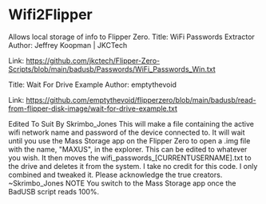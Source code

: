 # Wifi2Flipper
Allows local storage of info to Flipper Zero.
 Title: WiFi Passwords Extractor
 Author: Jeffrey Koopman | JKCTech
 
 Link: https://github.com/jkctech/Flipper-Zero-Scripts/blob/main/badusb/Passwords/WiFi_Passwords_Win.txt

 Title: Wait For Drive Example
 Author: emptythevoid
 
 Link: https://github.com/emptythevoid/flipperzero/blob/main/badusb/read-from-flipper-disk-image/wait-for-drive-example.txt

 Edited To Suit By Skrimbo_Jones
 This will make a file containing the active wifi network name and password of the device connected to. It will wait until you use the Mass Storage app on the 
 Flipper Zero to open a .img file with the name, "MAXUS", in the explorer. This can be edited to whatever you wish. 
 It then moves the wifi_passwords_[CURRENTUSERNAME].txt to the drive and deletes it from the system.
 I take no credit for this code. I only combined and tweaked it. Please acknowledge the true creators. 
 ~Skrimbo_Jones
 NOTE You switch to the Mass Storage app once the BadUSB script reads 100%.

